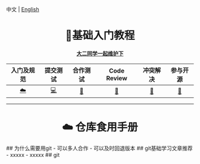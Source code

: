 中文   |   [English](./README-EN.md)

<h1 align="center"> 🚀基础入门教程 </h1>
<h4 align="center"><a href="https://#" target="_blank">大二同学一起维护下</a></h4>

<div align="center">


|入门及规范|提交测试|合作测试|Code Review| 冲突解决 |参与开源 |
| :---------------------------------------------------------------------------------------: | :----------------------------------------------------------------------------: | :-------------------------------------------------------------------: | :----------------------------------------------------------------------------: | :----------------------------------------------------------: | :----------------------------------------------:  |
| [☁️](./Lv1小白入门) | [💻](./Lv2提交测试) | [💾](./Lv3小白入门) | [🎨](./Lv4小白入门) | [🔧](./Lv5小白入门) | [🐍](./Lv6小白入门) | 

</div>

---
<h1 align="center"> ☁️ 仓库食用手册</h1>
## 为什么需要用git
- 可以多人合作
- 可以及时回退版本
## git基础学习文章推荐
- xxxxx
- xxxxx
## git